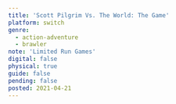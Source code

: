 ```yaml
---
title: 'Scott Pilgrim Vs. The World: The Game'
platform: switch
genre:
  - action-adventure
  - brawler
note: 'Limited Run Games'
digital: false
physical: true
guide: false
pending: false
posted: 2021-04-21
---
```

